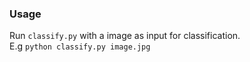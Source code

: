 ### Usage
Run `classify.py` with a image as input for classification.<br>
E.g ```python classify.py image.jpg```